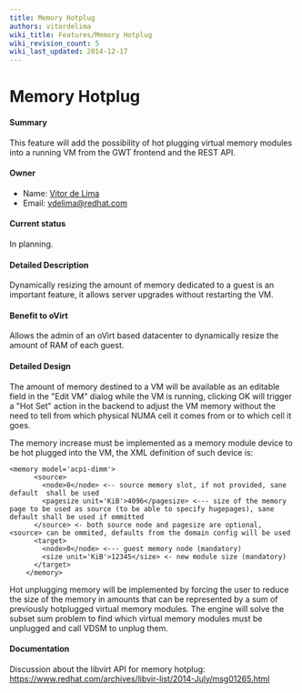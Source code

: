 ```yaml
---
title: Memory Hotplug
authors: vitordelima
wiki_title: Features/Memory Hotplug
wiki_revision_count: 5
wiki_last_updated: 2014-12-17
---
```


# Memory Hotplug

#### Summary

This feature will add the possibility of hot plugging virtual memory modules into a running VM from the GWT frontend and the REST API.

#### Owner

*   Name: [ Vitor de Lima](User:Vitordelima)
*   Email: vdelima@redhat.com

#### Current status

In planning.

#### Detailed Description

Dynamically resizing the amount of memory dedicated to a guest is an important feature, it allows server upgrades without restarting the VM.

#### Benefit to oVirt

Allows the admin of an oVirt based datacenter to dynamically resize the amount of RAM of each guest.

#### Detailed Design

The amount of memory destined to a VM will be available as an editable field in the "Edit VM" dialog while the VM is running, clicking OK will trigger a "Hot Set" action in the backend to adjust the VM memory without the need to tell from which physical NUMA cell it comes from or to which cell it goes.

The memory increase must be implemented as a memory module device to be hot plugged into the VM, the XML definition of such device is:

    <memory model='acpi-dimm'>
          <source>
            <node>0</node> <-- source memory slot, if not provided, sane default  shall be used
            <pagesize unit='KiB'>4096</pagesize> <--- size of the memory page to be used as source (to be able to specify hugepages), sane default shall be used if ommitted
          </source> <- both source node and pagesize are optional, <source> can be ommited, defaults from the domain config will be used
          <target>
            <node>0</node> <--- guest memory node (mandatory)
            <size unit='KiB'>12345</size> <- new module size (mandatory)
          </target>
        </memory>

Hot unplugging memory will be implemented by forcing the user to reduce the size of the memory in amounts that can be represented by a sum of previously hotplugged virtual memory modules. The engine will solve the subset sum problem to find which virtual memory modules must be unplugged and call VDSM to unplug them.

#### Documentation

Discussion about the libvirt API for memory hotplug: <https://www.redhat.com/archives/libvir-list/2014-July/msg01265.html>
